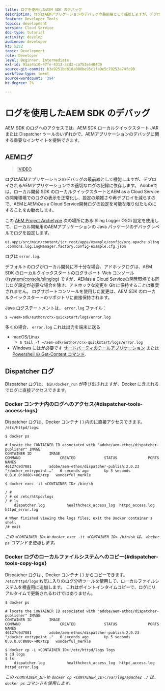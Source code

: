 ```yaml
---
title: ログを使用したAEM SDK のデバッグ
description: ログはAEMアプリケーションのデバッグの最前線として機能しますが、デプロイされるAEMアプリケーションでの適切なログの記録に依存します。
feature: Developer Tools
topics: development
version: Cloud Service
doc-type: tutorial
activity: develop
audience: developer
kt: 5252
topic: Development
role: Developer
level: Beginner, Intermediate
exl-id: 91aa4a10-47fe-4313-acd2-ca753e5484d9
source-git-commit: b3e9251bdb18a008be95c1fa9e5c79252a74fc98
workflow-type: tm+mt
source-wordcount: '394'
ht-degree: 2%

---
```


# ログを使用したAEM SDK のデバッグ

AEM SDK のログへのアクセスでは、AEM SDK ローカルクイックスタート JAR または Dispatcher ツールのいずれかで、AEMアプリケーションのデバッグに関する重要なインサイトを提供できます。

## AEMログ

>[!VIDEO](https://video.tv.adobe.com/v/34334?quality=12&learn=on)

ログはAEMアプリケーションのデバッグの最前線として機能しますが、デプロイされるAEMアプリケーションでの適切なログの記録に依存します。 Adobeでは、ローカル開発 SDK のローカルクイックスタートとAEM as a Cloud Serviceの開発環境でのログの表示を正常化し、設定の煩雑さや再デプロイを減らすので、AEMとAEMのas a Cloud Service開発ログの設定を可能な限り似たものにすることをお勧めします。

この [AEM Project Archetype](https://github.com/adobe/aem-project-archetype) 次の場所にある Sling Logger OSGi 設定を使用して、ローカル開発用のAEMアプリケーションの Java パッケージのデバッグレベルでログを設定します。

`ui.apps/src/main/content/jcr_root/apps/example/config/org.apache.sling.commons.log.LogManager.factory.config-example.cfg.json`

ログは `error.log`.

デフォルトのログがローカル開発に不十分な場合、アドホックログは、AEM SDK のローカルクイックスタートのログサポート Web コンソール ([/system/console/slinglog](http://localhost:4502/system/console/slinglog)) ですが、AEMas a Cloud Serviceの開発環境でも同じログ設定が必要な場合を除き、アドホックな変更を Git に保持することは推奨されません。 ログサポートコンソールを使用した変更は、AEM SDK のローカルクイックスタートのリポジトリに直接保持されます。

Java ログステートメントは、 `error.log` ファイル：

```
$ ~/aem-sdk/author/crx-quickstart/logs/error.log
```

多くの場合、 `error.log` これは出力を端末に送る

+ macOS/Linux
   + `$ tail -f ~/aem-sdk/author/crx-quickstart/logs/error.log`
+ Windows にはが必要です [サードパーティのテールアプリケーション](https://stackoverflow.com/questions/187587/a-windows-equivalent-of-the-unix-tail-command) または [Powershell の Get-Content コマンド](https://stackoverflow.com/a/46444596/133936).

## Dispatcher ログ

Dispatcher ログは、 `bin/docker_run` が呼び出されますが、Docker に含まれるでログに直接アクセスできます。

### Docker コンテナ内のログへのアクセス{#dispatcher-tools-access-logs}

Dispatcher ログは、Docker コンテナ ( ) 内のに直接アクセスできます。 `/etc/httpd/logs`.

```shell
$ docker ps

# locate the CONTAINER ID associated with "adobe/aem-ethos/dispatcher-publisher" IMAGE
CONTAINER ID        IMAGE                                       COMMAND                  CREATED             STATUS              PORTS                  NAMES
46127c9d7081        adobe/aem-ethos/dispatcher-publish:2.0.23   "/docker_entrypoint.…"   6 seconds ago       Up 5 seconds        0.0.0.0:8080->80/tcp   wonderful_merkle

$ docker exec -it <CONTAINER ID> /bin/sh

/ # 
/ # cd /etc/httpd/logs
/ # ls
    dispatcher.log          healthcheck_access_log  httpd_access.log        httpd_error.log

# When finished viewing the logs files, exit the Docker container's shell
/# exit
```

_この `<CONTAINER ID>` in `docker exec -it <CONTAINER ID> /bin/sh` は、 `docker ps` コマンドを使用します。_


### Docker ログのローカルファイルシステムへのコピー{#dispatcher-tools-copy-logs}

Dispatcher ログは、Docker コンテナ ( ) からコピーできます。 `/etc/httpd/logs` お気に入りのログ分析ツールを使用して、ローカルファイルシステムを検査用に追加します。 これはポイントインタイムコピーで、ログにリアルタイムで更新されるわけではありません。

```shell
$ docker ps

# locate the CONTAINER ID associated with "adobe/aem-ethos/dispatcher-publisher" IMAGE
CONTAINER ID        IMAGE                                       COMMAND                  CREATED             STATUS              PORTS                  NAMES
46127c9d7081        adobe/aem-ethos/dispatcher-publish:2.0.23   "/docker_entrypoint.…"   6 seconds ago       Up 5 seconds        0.0.0.0:8080->80/tcp   wonderful_merkle

$ docker cp -L <CONTAINER ID>:/etc/httpd/logs logs 
$ cd logs
$ ls
    dispatcher.log          healthcheck_access_log  httpd_access.log        httpd_error.log
```

_この `<CONTAINER_ID>` in `docker cp <CONTAINER_ID>:/var/log/apache2 ./` は、 `docker ps` コマンドを使用します。_
